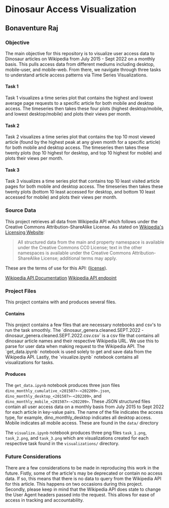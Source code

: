 <h1>Dinosaur Access Visualization</h1>
<h2>Bonaventure Raj</h2>



<h3>Objective</h3>
The main objective for this repository is to visualize user access data to Dinosaur articles on Wikipedia from July 2015 - Sept 2022 on a monthly basis. This pulls access data from different mediums including desktop, mobile-user, and mobile-web. From there, we navigate through three tasks to understand article access patterns via Time Series Visualizations.

<h4>Task 1</h4>
Task 1 visualizes a time series plot that contains the highest and lowest average page requests to a specific article for both mobile and desktop access. The timeseries then takes these four plots (highest desktop/mobile, and lowest desktop/mobile) and plots their views per month.

<h4>Task 2</h4>
Task 2 visualizes a time series plot that contains the top 10 most viewed article (found by the highest peak at any given month for a specific article) for both mobile and desktop access. The timeseries then takes these twenty plots (top 10 highest for desktop, and top 10 highest for mobile) and plots their views per month.

<h4>Task 3</h4>
Task 3 visualizes a time series plot that contains top 10 least visited article pages for both mobile and desktop access. The timeseries then takes these twenty plots (bottom 10 least accessed for desktop, and bottom 10 least accessed for mobile) and plots their views per month.



<h3>Source Data</h3>

This project retrieves all data from Wikipedia API which follows under the Creative Commons Attribution-ShareAlike License. As stated on [Wikipedia's Licensing Website](https://www.mediawiki.org/wiki/API:Licensing):

> All structured data from the main and property namespace is available under the Creative Commons CC0 License; text in the other namespaces is available under the Creative Commons Attribution-ShareAlike License; additional terms may apply.

These are the terms of use for this API: ([license](https://www.mediawiki.org/wiki/REST_API#Terms_and_conditions)).

[Wikipedia API Documentation]('https://wikitech.wikimedia.org/wiki/Analytics/AQS/Pageviews')
[Wikipedia API endpoint]('https://wikimedia.org/api/rest_v1/#/Pageviews_data/get_metrics_pageviews_aggregate_project_access_agent_granularity_start_end')


<h3>Project Files</h3>

This project contains with and produces several files. 

<h4>Contains</h4>
This project contains a few files that are necessary notebooks and csv's to run the task smoothly. The `dinosaur_genera.cleaned.SEPT.2022 - dinosaur_genera.cleaned.SEPT.2022.csv.csv` is a csv file that contains all dinosaur article names and their respective Wikipedia URL. We use this to parse for user data when making request to the Wikipedia API. The `get_data.ipynb` notebook is used solely to get and save data from the Wikipedia API. Lastly, the `visualize.ipynb` notebook contains all visualizations for tasks.

<h4>Produces</h4>

The `get_data.ipynb` notebook produces three json files `dino_monthly_cumulative_<201507>-<202209>.json`, `dino_monthly_desktop_<201507>-<202209>`, and `dino_monthly_mobile_<201507>-<202209>`. These JSON structured files contain all user access data on a monthly basis from July 2015 to Sept 2022 for each article in key-value pairs. The name of the file indicates the access type, for example, dino_monthly_desktop indicates all desktop access. Mobile indicates all mobile access. These are found in the `data/` directory

The `visualize.ipynb` notebook produces three png files `task_1.png`, `task_2.png`, and `task_3.png` which are visualizations created for each respective task found in the `visualizations/` directory.


<h3>Future Considerations</h3>
There are a few considerations to be made in reproducing this work in the future. Fistly, some of the article's may be deprecated or contain no access data. If so, this means that there is no data to query from the Wikipedia API for this article. This happens on two occasions during this project. Secondly, please keep in mind that the Wikipedia API does state to change the User Agent headers passed into the request. This allows for ease of access in tracking and accountability.



